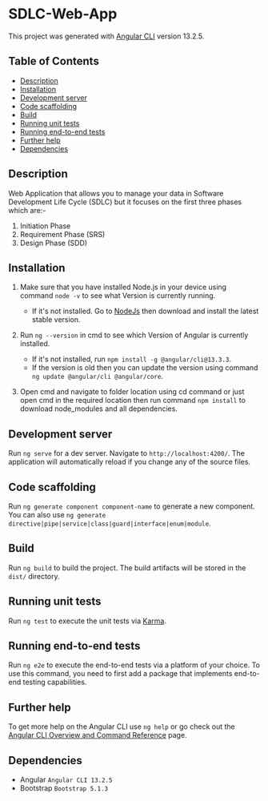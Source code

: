 # SDLC-Web-App

This project was generated with [Angular CLI](https://github.com/angular/angular-cli) version 13.2.5.

## Table of Contents

* [Description](#description)
* [Installation](#installation)
* [Development server](#development-server)
* [Code scaffolding](#code-scaffolding)
* [Build](#build)
* [Running unit tests](#running-unit-tests)
* [Running end-to-end tests](#running-end-to-end-tests)
* [Further help](#further-help)
* [Dependencies](#dependencies)

## Description

Web Application that allows you to manage your data in Software Development Life Cycle (SDLC) but it focuses on the first three phases which are:-
1. Initiation Phase
2. Requirement Phase (SRS)
3. Design Phase (SDD)

## Installation

1. Make sure that you have installed Node.js in your device using command `node -v` to see what Version is currently running.
   - If it's not installed. Go to [NodeJs](https://nodejs.org/en/) then download and install the latest stable version.

2. Run `ng --version` in cmd to see which Version of Angular is currently installed.
   - If it's not installed, run `npm install -g @angular/cli@13.3.3`.
   - If the version is old then you can update the version using command `ng update @angular/cli @angular/core`.

3. Open cmd and navigate to folder location using cd command or just open cmd in the required location then run command `npm install` to download node_modules and all dependencies. 

## Development server

Run `ng serve` for a dev server. Navigate to `http://localhost:4200/`. The application will automatically reload if you change any of the source files.

## Code scaffolding

Run `ng generate component component-name` to generate a new component. You can also use `ng generate directive|pipe|service|class|guard|interface|enum|module`.

## Build

Run `ng build` to build the project. The build artifacts will be stored in the `dist/` directory.

## Running unit tests

Run `ng test` to execute the unit tests via [Karma](https://karma-runner.github.io).

## Running end-to-end tests

Run `ng e2e` to execute the end-to-end tests via a platform of your choice. To use this command, you need to first add a package that implements end-to-end testing capabilities.

## Further help

To get more help on the Angular CLI use `ng help` or go check out the [Angular CLI Overview and Command Reference](https://angular.io/cli) page.

## Dependencies

* Angular `Angular CLI 13.2.5`
* Bootstrap `Bootstrap 5.1.3`
